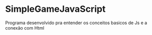 # SimpleGameJavaScript
 Programa desenvolvido pra entender os conceitos basicos de Js e a conexão com Html
